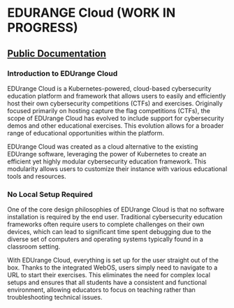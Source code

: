 # EDURANGE Cloud (WORK IN PROGRESS)
 
 ## [Public Documentation](https://docs.edurange.cloud/)
 
 
 ### Introduction to EDUrange Cloud
 EDUrange Cloud is a Kubernetes-powered, cloud-based cybersecurity education platform and framework that allows users to easily and efficiently host their own cybersecurity competitions (CTFs) and exercises. Originally focused primarily on hosting capture the flag competitions (CTFs), the scope of EDUrange Cloud has evolved to include support for cybersecurity demos and other educational exercises. This evolution allows for a broader range of educational opportunities within the platform.
 
 EDUrange Cloud was created as a cloud alternative to the existing EDUrange software, leveraging the power of Kubernetes to create an efficient yet highly modular cybersecurity education framework. This modularity allows users to customize their instance with various educational tools and resources. 
 
 ### No Local Setup Required
 One of the core design philosophies of EDUrange Cloud is that no software installation is required by the end user. Traditional cybersecurity education frameworks often require users to complete challenges on their own devices, which can lead to significant time spent debugging due to the diverse set of computers and operating systems typically found in a classroom setting.
 
 With EDUrange Cloud, everything is set up for the user straight out of the box. Thanks to the integrated WebOS, users simply need to navigate to a URL to start their exercises. This eliminates the need for complex local setups and ensures that all students have a consistent and functional environment, allowing educators to focus on teaching rather than troubleshooting technical issues.
